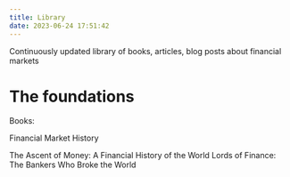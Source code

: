 ```yaml
---
title: Library
date: 2023-06-24 17:51:42
---
```


Continuously updated library of books, articles, blog posts about financial markets


# The foundations

Books:

Financial Market History

The	Ascent of Money: A Financial History of the World
Lords of Finance: The Bankers Who Broke the World


